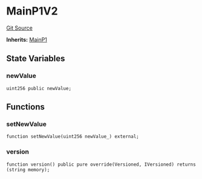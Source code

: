 # MainP1V2
[Git Source](https://github.com/larrythecucumber321/protocol/blob/0e60393685a4ae7994ac986273cdfa4cf9c069ed/contracts/plugins/mocks/upgrades/MainV2.sol)

**Inherits:**
[MainP1](/tools/docgen/src/contracts/p1/Main.sol/contract.MainP1.md)


## State Variables
### newValue

```solidity
uint256 public newValue;
```


## Functions
### setNewValue


```solidity
function setNewValue(uint256 newValue_) external;
```

### version


```solidity
function version() public pure override(Versioned, IVersioned) returns (string memory);
```

